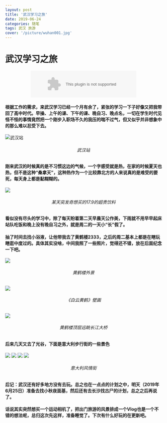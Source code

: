 ```yaml
---
layout: post
title: '武汉学习之旅'
date: 2019-06-24
categories: 随笔
tags: 武汉 旅游
cover: '/picture/wuhan001.jpg'
---
```


武汉学习之旅
===============
<center><embed src="//music.163.com/style/swf/widget.swf?sid=26450093&type=2&auto=1&width=320&height=66" width="340" height="86"  allowNetworking="all"></center>


#### 根据工作的需求，来武汉学习已经一个月有余了，紧张的学习一下子好像又把我带回了高中时代。早操、上午的课、下午的课、晚自习、晚点名，一切在学生时代见怪不怪的事情竟然把一个刚步入职场不久的我压的喘不过气，但又似乎并非想象中的那么难以忍受下去。

![武汉站](/picture/wuhan001.jpg)
###### <center> 武汉站 </center>

#### 刚来武汉的时候真的是不习惯这边的气候，一个字感受就是热，在家的时候夏天也热，但不是这种“桑拿天”，这种热作为一个比较靠北方的人来说真的是难受的要死，每天身上都是黏糊糊的。

![](/picture/IMG_20190605_115419.jpg)
###### <center> 某天突发奇想买的17.9的超贵饮料 </center>

#### 看似没有尽头的学习中，除了每天盼着第二天早晨天公作美，下雨就不用早早起床站队吃饭和晚上没有晚自习之外，就是周二的一天小“长”假了。

#### 抽了时间去找小浴液，让他带我去了黄鹤楼2333，之后的周二基本上都是在瞎玩瞎逛中度过的。具体其实没啥，中间我照了一些照片，觉得还不错，放在后面纪念一下吧。

![](/picture/IMG_20190607_131200.jpg)
###### <center> 黄鹤楼外景 </center>
![](/picture/IMG_20190607_131722.jpg)
###### <center> 《白云黄鹤》壁画 </center>
![](/picture/IMG_20190607_132039.jpg)
###### <center> 黄鹤楼顶层远眺长江大桥 </center>

#### 后来几天又去了光谷，下面是意大利步行街的一些景色

![](/picture/IMG_20190611_175200.jpg)
![](/picture/IMG_20190611_155243.jpg)
![](/picture/IMG_20190611_155335.jpg)
![](/picture/IMG_20190611_175558.jpg)
###### <center> 意大利风情街 </center>

#### 后记：武汉还有好多地方没有去玩。总之也在一点点的计划之中，明天（2019年6月25日）准备去找小秋夜面基，然后还有去长沙找古尸的计划，总之之后再说了。
#### 话说其实突然想买一个运动相机了，把出门旅游的风景排成一个Vlog也是一个不错的想法呢，总归这次先这样，准备睡觉了。下次有什么好玩的在更新吧。
